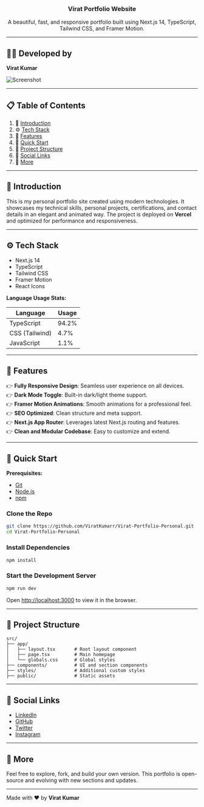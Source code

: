<div align="center">
  <br />
  <h3 align="center">Virat Portfolio Website</h3>
  <div align="center">
    A beautiful, fast, and responsive portfolio built using Next.js 14, TypeScript, Tailwind CSS, and Framer Motion.
  </div>
</div>

---

## 👨‍💻 Developed by  
**Virat Kumar**

![Screenshot](https://github.com/ViratKumarr/Virat-Portfolio-Personal/blob/main/public/preview.png)

---

## 📋 <a name="table">Table of Contents</a>

1. 🤖 [Introduction](#introduction)
2. ⚙️ [Tech Stack](#tech-stack)
3. 🔋 [Features](#features)
4. 🤸 [Quick Start](#quick-start)
5. 🧠 [Project Structure](#project-structure)
6. 🔗 [Social Links](#social-links)
7. 🚀 [More](#more)

---

## <a name="introduction">🤖 Introduction</a>

This is my personal portfolio site created using modern technologies. It showcases my technical skills, personal projects, certifications, and contact details in an elegant and animated way. The project is deployed on **Vercel** and optimized for performance and responsiveness.

---

## <a name="tech-stack">⚙️ Tech Stack</a>

- Next.js 14
- TypeScript
- Tailwind CSS
- Framer Motion
- React Icons

**Language Usage Stats:**

| Language     | Usage  |
|--------------|--------|
| TypeScript   | 94.2%  |
| CSS (Tailwind)| 4.7%  |
| JavaScript   | 1.1%   |

---

## <a name="features">🔋 Features</a>

👉 **Fully Responsive Design**: Seamless user experience on all devices.  
👉 **Dark Mode Toggle**: Built-in dark/light theme support.  
👉 **Framer Motion Animations**: Smooth animations for a professional feel.  
👉 **SEO Optimized**: Clean structure and meta support.  
👉 **Next.js App Router**: Leverages latest Next.js routing and features.  
👉 **Clean and Modular Codebase**: Easy to customize and extend.

---

## <a name="quick-start">🤸 Quick Start</a>

**Prerequisites:**
- [Git](https://git-scm.com/)
- [Node.js](https://nodejs.org/)
- [npm](https://www.npmjs.com/)

### Clone the Repo
```bash
git clone https://github.com/ViratKumarr/Virat-Portfolio-Personal.git
cd Virat-Portfolio-Personal
```

### Install Dependencies
```bash
npm install
```

### Start the Development Server
```bash
npm run dev
```

Open [http://localhost:3000](http://localhost:3000) to view it in the browser.

---

## <a name="project-structure">🧠 Project Structure</a>

```
src/
├── app/
│   ├── layout.tsx       # Root layout component
│   ├── page.tsx         # Main homepage
│   └── globals.css      # Global styles
├── components/          # UI and section components
├── styles/              # Additional custom styles
├── public/              # Static assets
```

---

## <a name="social-links">🔗 Social Links</a>

- [LinkedIn](https://www.linkedin.com/in/virat-kumar-b0b57024a/)
- [GitHub](https://github.com/ViratKumarr)
- [Twitter](https://x.com/___ViRaT____)
- [Instagram](https://www.instagram.com/___virat_chaudhary___)

---

## <a name="more">🚀 More</a>

Feel free to explore, fork, and build your own version. This portfolio is open-source and evolving with new sections and updates.

---

Made with ❤️ by **Virat Kumar**
